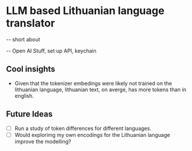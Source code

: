 # LLM based Lithuanian language translator

-- short about

-- Open AI Stuff, set up API, keychain


## Cool insights
- Given that the tokenizer embedings were likely not trained on the lithuanian language, lithuanian text, on averge, has more tokens than in english. 


## Future Ideas

- [ ] Run a study of token differences for different languages. 
- [ ] Would explorimg my own encodings for the Lithuanian language improve the modelling?